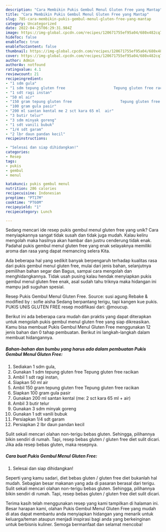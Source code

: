 ```yaml
---
description: "Cara Membikin Pukis Gembul Menul Gluten Free yang Mantap"
title: "Cara Membikin Pukis Gembul Menul Gluten Free yang Mantap"
slug: 785-cara-membikin-pukis-gembul-menul-gluten-free-yang-mantap
category: Uncategorized
date: 2022-04-25T06:29:31.984Z
image: https://img-global.cpcdn.com/recipes/120671755ef95a04/680x482cq70/pukis-gembul-menul-gluten-free-foto-resep-utama.jpg
hideToc: false
enableToc: true
enableTocContent: false
thumbnail: https://img-global.cpcdn.com/recipes/120671755ef95a04/680x482cq70/pukis-gembul-menul-gluten-free-foto-resep-utama.jpg
cover: https://img-global.cpcdn.com/recipes/120671755ef95a04/680x482cq70/pukis-gembul-menul-gluten-free-foto-resep-utama.jpg
author: Admin
authorAv: notfound
ratingvalue: 4.1
reviewcount: 21
recipeingredient:
- "1 sdm gula"
- "1 sdm tepung gluten free                      Tepung gluten free racikan"
- "1 sdt ragi instan"
- "50 ml air"
- "150 gram tepung gluten free                      Tepung gluten free racikan"
- "100 gram gula pasir"
- "200 ml santan kental me 2 sct kara 65 ml  air"
- "3 butir telur"
- "3 sdm minyak goreng"
- "1 sdt vanili bubuk"
- "1/4 sdt garam"
- "2 lbr daun pandan kecil"
recipeinstructions:

- "Selesai dan siap dihidangkan!"
categories:
- Resep
tags:
- pukis
- gembul
- menul

katakunci: pukis gembul menul 
nutrition: 286 calories
recipecuisine: Indonesian
preptime: "PT17M"
cooktime: "PT60M"
recipeyield: "1"
recipecategory: Lunch

---
```





Sedang mencari ide resep pukis gembul menul gluten free yang unik? Cara menyiapkannya sangat tidak susah dan tidak juga mudah. Kalau keliru mengolah maka hasilnya akan hambar dan justru cenderung tidak enak. Padahal pukis gembul menul gluten free yang enak selayaknya memiliki aroma dan rasa yang dapat memancing selera Kita.





Ada beberapa hal yang sedikit banyak berpengaruh terhadap kualitas rasa dari pukis gembul menul gluten free, mulai dari jenis bahan, selanjutnya pemilihan bahan segar dan Bagus, sampai cara mengolah dan menghidangkannya. Tidak usah pusing kalau hendak menyiapkan pukis gembul menul gluten free enak,      asal sudah tahu triknya maka hidangan ini mampu jadi suguhan spesial.














Resep Pukis Gembul Menul Gluten Free. Source: susi agung Rebake &amp; modified by : sofie aisha Sedang berpantang terigu, tapi kangen kue pukis. PUKIS UNIS GLUTEN FREE resep modifikasi dari: @moucup.






Berikut ini ada beberapa cara mudah dan praktis yang dapat diterapkan untuk mengolah pukis gembul menul gluten free yang siap dikreasikan. Kamu bisa membuat Pukis Gembul Menul Gluten Free menggunakan 12 jenis bahan dan 0 tahap pembuatan. Berikut ini langkah-langkah dalam membuat hidangannya.

<!--inarticleads1-->

##### Bahan-bahan dan bumbu yang harus ada dalam pembuatan Pukis Gembul Menul Gluten Free:

1. Sediakan 1 sdm gula,
1. Gunakan 1 sdm tepung gluten free                      Tepung gluten free racikan
1. Ambil 1 sdt ragi instan,
1. Siapkan 50 ml air
1. Ambil 150 gram tepung gluten free                      Tepung gluten free racikan
1. Siapkan 100 gram gula pasir
1. Gunakan 200 ml santan kental (me: 2 sct kara 65 ml + air)
1. Ambil 3 butir telur
1. Gunakan 3 sdm minyak goreng
1. Gunakan 1 sdt vanili bubuk
1. Persiapkan 1/4 sdt garam
1. Persiapkan 2 lbr daun pandan kecil


Sulit sekali mencari olahan non-terigu bebas gluten. Sehingga, pilihannya bikin sendiri di rumah. Tapi, resep bebas gluten / gluten free diet sulit dicari. Jika ada resep bebas gluten, maka resepnya. 

<!--inarticleads2-->

##### Cara buat Pukis Gembul Menul Gluten Free:


1. Selesai dan siap dihidangkan!

Seperti yang kamu sadari, diet bebas gluten / gluten free diet bukanlah hal mudah. Sebagian besar makanan yang ada di pasaran berasal dari terigu. Sulit sekali mencari olahan non-terigu bebas gluten. Sehingga, pilihannya bikin sendiri di rumah. Tapi, resep bebas gluten / gluten free diet sulit dicari. 

Terima kasih telah menggunakan resep yang kami tampilkan di halaman ini. Besar harapan kami, olahan Pukis Gembul Menul Gluten Free yang mudah di atas dapat membantu anda menyiapkan hidangan yang menarik untuk keluarga/teman ataupun menjadi inspirasi bagi anda yang berkeinginan untuk berbisnis kuliner. Semoga bermanfaat dan selamat mencoba!

